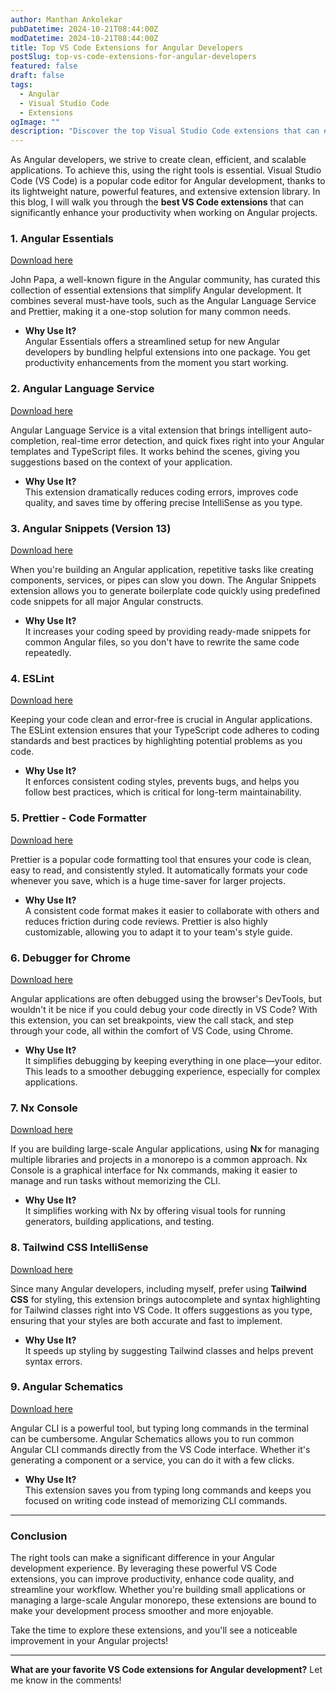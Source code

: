 ```yaml
---
author: Manthan Ankolekar
pubDatetime: 2024-10-21T08:44:00Z
modDatetime: 2024-10-21T08:44:00Z
title: Top VS Code Extensions for Angular Developers
postSlug: top-vs-code-extensions-for-angular-developers
featured: false
draft: false
tags:
  - Angular
  - Visual Studio Code
  - Extensions
ogImage: ""
description: "Discover the top Visual Studio Code extensions that can enhance your Angular development workflow. This blog provides a list of essential VS Code extensions for Angular developers."
---
```


As Angular developers, we strive to create clean, efficient, and scalable applications. To achieve this, using the right tools is essential. Visual Studio Code (VS Code) is a popular code editor for Angular development, thanks to its lightweight nature, powerful features, and extensive extension library. In this blog, I will walk you through the **best VS Code extensions** that can significantly enhance your productivity when working on Angular projects.

### 1. **Angular Essentials**

[Download here](https://marketplace.visualstudio.com/items?itemName=johnpapa.angular-essentials)

John Papa, a well-known figure in the Angular community, has curated this collection of essential extensions that simplify Angular development. It combines several must-have tools, such as the Angular Language Service and Prettier, making it a one-stop solution for many common needs.

- **Why Use It?**  
  Angular Essentials offers a streamlined setup for new Angular developers by bundling helpful extensions into one package. You get productivity enhancements from the moment you start working.

### 2. **Angular Language Service**

[Download here](https://marketplace.visualstudio.com/items?itemName=Angular.ng-template)

Angular Language Service is a vital extension that brings intelligent auto-completion, real-time error detection, and quick fixes right into your Angular templates and TypeScript files. It works behind the scenes, giving you suggestions based on the context of your application.

- **Why Use It?**  
  This extension dramatically reduces coding errors, improves code quality, and saves time by offering precise IntelliSense as you type.

### 3. **Angular Snippets (Version 13)**

[Download here](https://marketplace.visualstudio.com/items?itemName=Mikael.Angular-BeastCode)

When you're building an Angular application, repetitive tasks like creating components, services, or pipes can slow you down. The Angular Snippets extension allows you to generate boilerplate code quickly using predefined code snippets for all major Angular constructs.

- **Why Use It?**  
  It increases your coding speed by providing ready-made snippets for common Angular files, so you don't have to rewrite the same code repeatedly.

### 4. **ESLint**

[Download here](https://marketplace.visualstudio.com/items?itemName=dbaeumer.vscode-eslint)

Keeping your code clean and error-free is crucial in Angular applications. The ESLint extension ensures that your TypeScript code adheres to coding standards and best practices by highlighting potential problems as you code.

- **Why Use It?**  
  It enforces consistent coding styles, prevents bugs, and helps you follow best practices, which is critical for long-term maintainability.

### 5. **Prettier - Code Formatter**

[Download here](https://marketplace.visualstudio.com/items?itemName=esbenp.prettier-vscode)

Prettier is a popular code formatting tool that ensures your code is clean, easy to read, and consistently styled. It automatically formats your code whenever you save, which is a huge time-saver for larger projects.

- **Why Use It?**  
  A consistent code format makes it easier to collaborate with others and reduces friction during code reviews. Prettier is also highly customizable, allowing you to adapt it to your team's style guide.

### 6. **Debugger for Chrome**

[Download here](https://marketplace.visualstudio.com/items?itemName=msjsdiag.debugger-for-chrome)

Angular applications are often debugged using the browser's DevTools, but wouldn't it be nice if you could debug your code directly in VS Code? With this extension, you can set breakpoints, view the call stack, and step through your code, all within the comfort of VS Code, using Chrome.

- **Why Use It?**  
  It simplifies debugging by keeping everything in one place—your editor. This leads to a smoother debugging experience, especially for complex applications.

### 7. **Nx Console**

[Download here](https://marketplace.visualstudio.com/items?itemName=nrwl.angular-console)

If you are building large-scale Angular applications, using **Nx** for managing multiple libraries and projects in a monorepo is a common approach. Nx Console is a graphical interface for Nx commands, making it easier to manage and run tasks without memorizing the CLI.

- **Why Use It?**  
  It simplifies working with Nx by offering visual tools for running generators, building applications, and testing.

### 8. **Tailwind CSS IntelliSense**

[Download here](https://marketplace.visualstudio.com/items?itemName=bradlc.vscode-tailwindcss)

Since many Angular developers, including myself, prefer using **Tailwind CSS** for styling, this extension brings autocomplete and syntax highlighting for Tailwind classes right into VS Code. It offers suggestions as you type, ensuring that your styles are both accurate and fast to implement.

- **Why Use It?**  
  It speeds up styling by suggesting Tailwind classes and helps prevent syntax errors.

### 9. **Angular Schematics**

[Download here](https://marketplace.visualstudio.com/items?itemName=cyrilletuzi.angular-schematics)

Angular CLI is a powerful tool, but typing long commands in the terminal can be cumbersome. Angular Schematics allows you to run common Angular CLI commands directly from the VS Code interface. Whether it's generating a component or a service, you can do it with a few clicks.

- **Why Use It?**  
  This extension saves you from typing long commands and keeps you focused on writing code instead of memorizing CLI commands.

---

### Conclusion

The right tools can make a significant difference in your Angular development experience. By leveraging these powerful VS Code extensions, you can improve productivity, enhance code quality, and streamline your workflow. Whether you're building small applications or managing a large-scale Angular monorepo, these extensions are bound to make your development process smoother and more enjoyable.

Take the time to explore these extensions, and you'll see a noticeable improvement in your Angular projects!

---

**What are your favorite VS Code extensions for Angular development?** Let me know in the comments!
